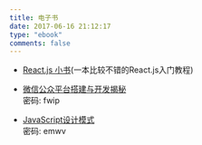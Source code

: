 ```yaml
---
title: 电子书
date: 2017-06-16 21:12:17
type: "ebook"
comments: false
---
```


* [React.js 小书](http://huziketang.com/books/react/)(一本比较不错的React.js入门教程)

* [微信公众平台搭建与开发揭秘](https://pan.baidu.com/s/1eR7G3OQ)   
密码: fwip

* [JavaScript设计模式](https://pan.baidu.com/s/1kU6kxeB)   
密码: emwv

